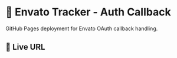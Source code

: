 # 🔗 Envato Tracker - Auth Callback

GitHub Pages deployment for Envato OAuth callback handling.

## 📍 Live URL